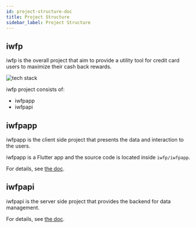 ```yaml
---
id: project-structure-doc
title: Project Structure
sidebar_label: Project Structure
---
```


## iwfp

iwfp is the overall project that aim to provide a utility tool for credit card users to maximize their cash back rewards.

![tech stack](img/tech_stack.png)

iwfp project consists of:
* iwfpapp
* iwfpapi

## iwfpapp

iwfpapp is the client side project that presents the data and interaction to the users.

iwfpapp is a Flutter app and the source code is located inside `iwfp/iwfpapp`.

For details, see [the doc](client-app-doc.md).

## iwfpapi

iwfpapi is the server side project that provides the backend for data management.

For details, see [the doc](server-api-doc.md).
